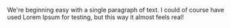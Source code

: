 We're beginning easy with a single paragraph of text. I could of course have
used Lorem Ipsum for testing, but this way it almost feels real!